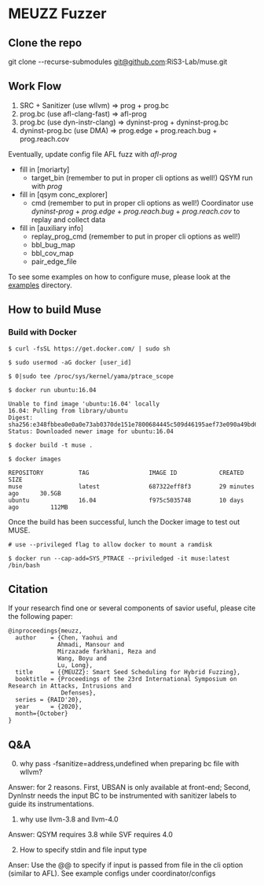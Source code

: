 # MEUZZ Fuzzer 

## Clone the repo

git clone --recurse-submodules git@github.com:RiS3-Lab/muse.git


## Work Flow

1. SRC + Sanitizer (use wllvm) => prog + prog.bc
2. prog.bc (use afl-clang-fast) => afl-prog
3. prog.bc (use dyn-instr-clang) => dyninst-prog + dyninst-prog.bc
4. dyninst-prog.bc (use DMA) => prog.edge + prog.reach.bug + prog.reach.cov

Eventually, update config file 
AFL fuzz with *afl-prog*
- fill in [moriarty]
    - target_bin (remember to put in proper cli options as well!)
QSYM run with *prog*
- fill in [qsym conc_explorer]
    - cmd (remember to put in proper cli options as well!)
Coordinator use *dyninst-prog* + *prog.edge* + *prog.reach.bug* + *prog.reach.cov* to replay and collect data
- fill in [auxiliary info]
    - replay_prog_cmd (remember to put in proper cli options as well!)
    - bbl_bug_map
    - bbl_cov_map
    - pair_edge_file


To see some examples on how to configure muse, please look at the [examples](./examples) directory.

## How to build Muse

### Build with Docker
```
$ curl -fsSL https://get.docker.com/ | sudo sh

$ sudo usermod -aG docker [user_id]

$ 0|sudo tee /proc/sys/kernel/yama/ptrace_scope

$ docker run ubuntu:16.04

Unable to find image 'ubuntu:16.04' locally
16.04: Pulling from library/ubuntu
Digest: sha256:e348fbbea0e0a0e73ab0370de151e7800684445c509d46195aef73e090a49bd6
Status: Downloaded newer image for ubuntu:16.04

$ docker build -t muse .

$ docker images

REPOSITORY          TAG                 IMAGE ID            CREATED             SIZE
muse                latest              687322eff8f3        29 minutes ago      30.5GB
ubuntu              16.04               f975c5035748        10 days ago         112MB

```
Once the build has been successful, lunch the Docker image 
to test out MUSE.


```
# use --privileged flag to allow docker to mount a ramdisk

$ docker run --cap-add=SYS_PTRACE --priviledged -it muse:latest /bin/bash
```

## Citation
If your research find one or several components of savior useful, please cite the following paper:
```
@inproceedings{meuzz,
  author    = {Chen, Yaohui and
              Ahmadi, Mansour and
              Mirzazade farkhani, Reza and
              Wang, Boyu and
              Lu, Long},
  title     = {{MEUZZ}: Smart Seed Scheduling for Hybrid Fuzzing},
  booktitle = {Proceedings of the 23rd International Symposium on Research in Attacks, Intrusions and
               Defenses},
  series = {RAID'20},
  year      = {2020},
  month={October}
}
```


## Q&A

0. why pass -fsanitize=address,undefined when preparing bc file with wllvm?

Answer: for 2 reasons. First, UBSAN is only available at front-end; Second, DynInstr needs the input BC to be instrumented with sanitizer labels to guide its instrumentations.

1. why use llvm-3.8 and llvm-4.0

Answer: QSYM requires 3.8 while SVF requires 4.0

2. How to specify stdin and file input type

Anser: Use the @@ to specify if input is passed from file in the cli option (similar to AFL). See example configs under coordinator/configs 

